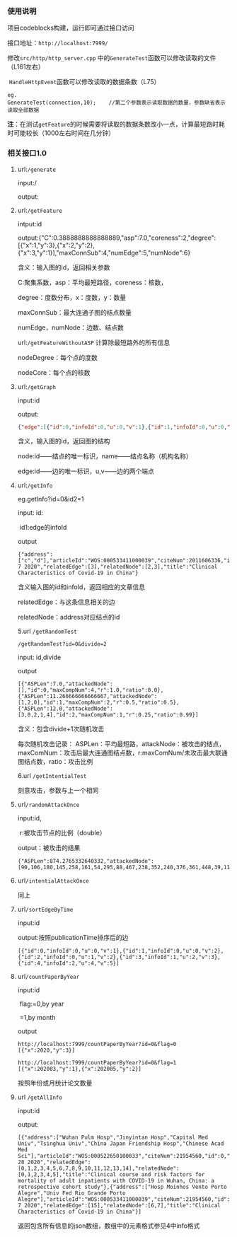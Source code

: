 ### 使用说明

项目codeblocks构建，运行即可通过接口访问

接口地址：`http://localhost:7999/`

修改`src/http/http_server.cpp` 中的`GenerateTest`函数可以修改读取的文件（L161左右）

​																				`HandleHttpEvent`函数可以修改读取的数据条数（L75）

```
eg.
GenerateTest(connection,10);	//第二个参数表示读取数据的数量，参数缺省表示读取全部数据
```

**注**：在测试`getFeature`的时候需要将读取的数据条数改小一点，计算最短路时耗时可能较长（1000左右时间在几分钟）

### 相关接口1.0

1. url:`/generate`

   input:/

   output:

2. url:`/getFeature`

   intput:id

   output:{"C":0.3888888888888889,"asp":7.0,"coreness":2,"degree":[{"x":1,"y":3},{"x":2,"y":2},{"x":3,"y":1}],"maxConnSub":4,"numEdge":5,"numNode":6}

   含义：输入图的id，返回相关参数

   C:聚集系数，asp：平均最短路径，coreness：核数，

   degree：度数分布，x：度数，y：数量

   maxConnSub：最大连通子图的结点数量

   numEdge，numNode：边数、结点数

   url:`/getFeatureWithoutASP` 计算除最短路外的所有信息

   nodeDegree：每个点的度数

   nodeCore：每个点的核数

3. url:`/getGraph`

   input:id

   output:

   ```json
   {"edge":[{"id":0,"infoId":0,"u":0,"v":1},{"id":1,"infoId":0,"u":0,"v":2},{"id":2,"infoId":0,"u":1,"v":2},{"id":3,"infoId":1,"u":2,"v":3},{"id":4,"infoId":2,"u":4,"v":5}],"node":[{"id":0,"name":"a"},{"id":1,"name":"b"},{"id":2,"name":"c"},{"id":3,"name":"d"},{"id":4,"name":"e"},{"id":5,"name":"f"}]}
   ```

   含义，输入图的id，返回图的结构

   node:id——结点的唯一标识，name——结点名称（机构名称）

   edge:id——边的唯一标识，u,v——边的两个端点

4. url:`/getInfo`

   eg.getInfo?id=0&id2=1

   input: id:

   ​			id1:edge的infoId

   output

   ```
   {"address":["c","d"],"articleId":"WOS:000533411000039","citeNum":2011606336,"id":1,"publicationTime":"MAY 7 2020","relatedEdge":[3],"relatedNode":[2,3],"title":"Clinical Characteristics of Covid-19 in China"}
   ```

   含义输入图的id和infoId，返回相应的文章信息

   relatedEdge：与这条信息相关的边

   relatedNode：address对应结点的id

   

   5.url `/getRandomTest`

   `/getRandomTest?id=0&divide=2`

   input: id,divide

   output

   ```
   [{"ASPLen":7.0,"attackedNode":[],"id":0,"maxCompNum":4,"r":1.0,"ratio":0.0},{"ASPLen":11.266666666666667,"attackedNode":[1,2,0],"id":1,"maxCompNum":2,"r":0.5,"ratio":0.5},{"ASPLen":12.0,"attackedNode":[3,0,2,1,4],"id":2,"maxCompNum":1,"r":0.25,"ratio":0.99}]
   ```

   含义：包含divide+1次随机攻击

   每次随机攻击记录： ASPLen：平均最短路，attackNode：被攻击的结点，maxComNum：攻击后最大连通图结点数，r:maxComNum/未攻击最大联通图结点数，ratio：攻击比例

   

   6.url `/getIntentialTest`

   刻意攻击，参数与上一个相同





7. url`/randomAttackOnce`

   input:id,

   ​			r:被攻击节点的比例（double）

   output：被攻击的结果

   ```
   {"ASPLen":874.2765332640332,"attackedNode":[90,106,180,145,258,161,54,295,88,467,238,352,240,376,361,448,39,118,108,250,29,99,175,231,63,472,160,248,209,356,163,402,185,102,213,241,111,194,393,372,92,291,396,197,148,162,273,96,276,198,397,127,326,344,174,373,116,315,354,349,150,195,394,98,86,285,280,357,322,314,218,262,165,364,73,272,170,164,363,261,51,460,471,62,351,152,60,259,76,104,303,55,149,348,69,478,80,390,196,227,134,379,323,85,320,75,64,473,236,228,34,131,330,422,223,375,176,378,143,350,151,38,447,49,353,442,44,229,428,30,239,40,336,137,433,234,35,289,386,468,269,374,296,5,365,166,100,103,437,17,211,12,305,400,109,316,219,20,22,119,244,15,142,341,56,45,454,84,343,430,153,399,1,112,311,192,359,232,404,415,6,183,2,411,66,67,476,406,8,222,23,457,252,18,7,416,412,87,423,224,434,25,101,9,388,57,83,126,171,94,358,193,459,298,0,199,266,136,141,47,31,93,367,168,113,95,477,389,190,271,470,446,425,380,307,43,452,419,10,140],"id":0,"maxCompNum":143,"r":0.34210526315789475,"ratio":0.5}
   ```

   

8. url`/intentialAttackOnce`

   同上

9. url`/sortEdgeByTime`

   input:id

   output:按照publicationTime排序后的边

   ```
   [{"id":0,"infoId":0,"u":0,"v":1},{"id":1,"infoId":0,"u":0,"v":2},{"id":2,"infoId":0,"u":1,"v":2},{"id":3,"infoId":1,"u":2,"v":3},{"id":4,"infoId":2,"u":4,"v":5}]
   ```

10. url`/countPaperByYear`

    input:id

    ​			flag:=0,by year

    ​						=1,by month

    output

    ```
    http://localhost:7999/countPaperByYear?id=0&flag=0
    [{"x":2020,"y":3}]
    
    http://localhost:7999/countPaperByYear?id=0&flag=1
    [{"x":202003,"y":1},{"x":202005,"y":2}]
    ```

    按照年份或月统计论文数量
    
11. url `/getAllInfo`

    input:id

    output:

    ```
    [{"address":["Wuhan Pulm Hosp","Jinyintan Hosp","Capital Med Univ","Tsinghua Univ","China Japan Friendship Hosp","Chinese Acad Med Sci"],"articleId":"WOS:000522650100033","citeNum":21954560,"id":0,"publicationTime":"MAR 28 2020","relatedEdge":[0,1,2,3,4,5,6,7,8,9,10,11,12,13,14],"relatedNode":[0,1,2,3,4,5],"title":"Clinical course and risk factors for mortality of adult inpatients with COVID-19 in Wuhan, China: a retrospective cohort study"},{"address":["Hosp Moinhos Vento Porto Alegre","Univ Fed Rio Grande Porto Alegre"],"articleId":"WOS:000533411000039","citeNum":21954560,"id":1,"publicationTime":"MAY 7 2020","relatedEdge":[15],"relatedNode":[6,7],"title":"Clinical Characteristics of Covid-19 in China"}]
    ```

    返回包含所有信息的json数组，数组中的元素格式参见4中info格式

